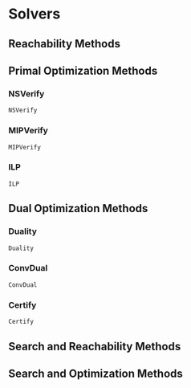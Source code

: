 # Solvers

## Reachability Methods

## Primal Optimization Methods

### NSVerify

```@docs
NSVerify
```

### MIPVerify

```@docs
MIPVerify
```

### ILP

```@docs
ILP
```

## Dual Optimization Methods

### Duality

```@docs
Duality
```

### ConvDual

```@docs
ConvDual
```

### Certify

```@docs
Certify
```

## Search and Reachability Methods

## Search and Optimization Methods

